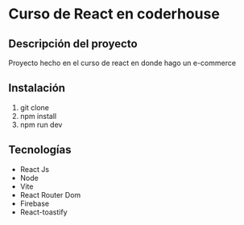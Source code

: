 # Curso de React en coderhouse

## Descripción del proyecto
Proyecto hecho en el curso de react en donde hago un e-commerce

## Instalación
1. git clone
2.  npm install
3. npm run dev

## Tecnologías
- React Js
- Node
- Vite
- React Router Dom
- Firebase
- React-toastify
